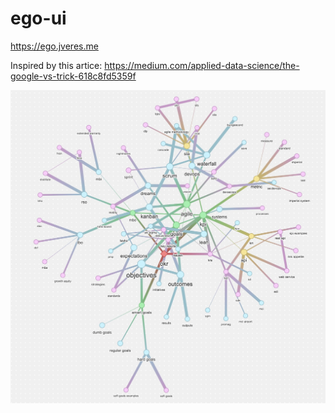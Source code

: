 # ego-ui
https://ego.jveres.me

Inspired by this artice: https://medium.com/applied-data-science/the-google-vs-trick-618c8fd5359f

![Sample graph](/network.jpg)